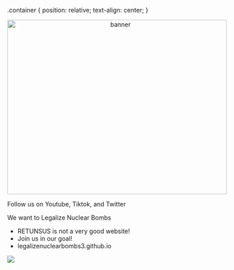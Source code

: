 .container {
  position: relative;
  text-align: center;
}

<div align="center">
    <img src="banner.svg" width=100% height="400" alt="banner">
</div>

Follow us on Youtube, Tiktok, and Twitter

We want to Legalize Nuclear Bombs

<ul>
<li>RETUNSUS is not a very good website!</li>
<li>Join us in our goal!</li>
<li>legalizenuclearbombs3.github.io</li>
</ul>

![](https://komarev.com/ghpvc/?username=legalizenuclearbombs3&color=0ca4a5)
